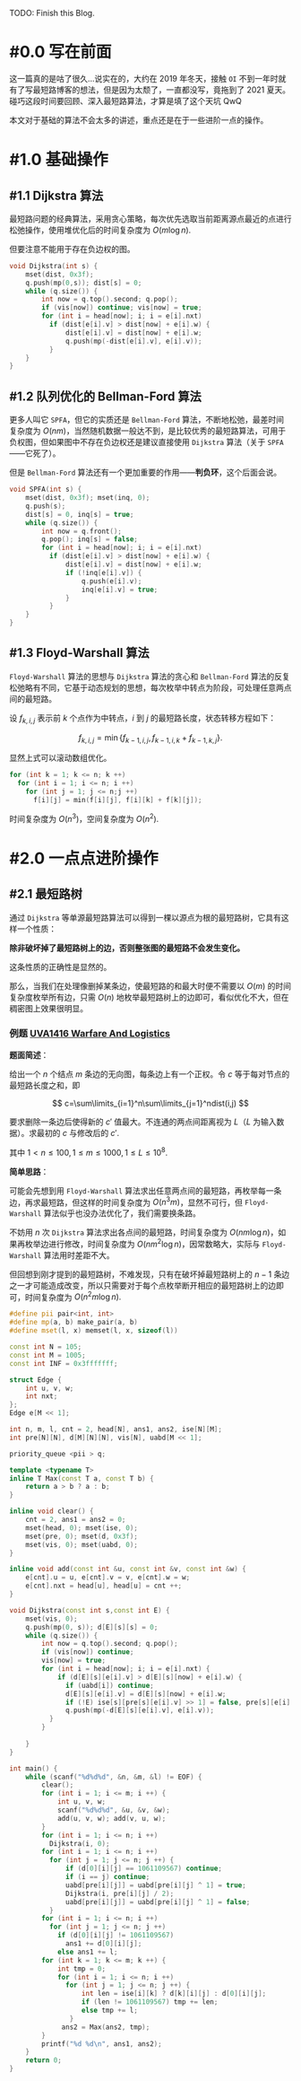 TODO: Finish this Blog.

# #0.0 写在前面

这一篇真的是咕了很久...说实在的，大约在 $\mathfrak{2019}$ 年冬天，接触 $\texttt{OI}$ 不到一年时就有了写最短路博客的想法，但是因为太颓了，一直都没写，竟拖到了 $\mathfrak{2021}$ 夏天。碰巧这段时间要回顾、深入最短路算法，才算是填了这个天坑 QwQ

本文对于基础的算法不会太多的讲述，重点还是在于一些进阶一点的操作。

# #1.0 基础操作

## #1.1 Dijkstra 算法

最短路问题的经典算法，采用贪心策略，每次优先选取当前距离源点最近的点进行松弛操作，使用堆优化后的时间复杂度为 $O(m\log n).$

但要注意不能用于存在负边权的图。

``` cpp
void Dijkstra(int s) {
    mset(dist, 0x3f);
    q.push(mp(0,s)); dist[s] = 0;
    while (q.size()) {
        int now = q.top().second; q.pop();
        if (vis[now]) continue; vis[now] = true;
        for (int i = head[now]; i; i = e[i].nxt)
          if (dist[e[i].v] > dist[now] + e[i].w) {
              dist[e[i].v] = dist[now] + e[i].w;
              q.push(mp(-dist[e[i].v], e[i].v));
          }
    }
}
```

## #1.2 队列优化的 Bellman-Ford 算法

更多人叫它 $\texttt{SPFA}$，但它的实质还是 $\texttt{Bellman-Ford}$ 算法，不断地松弛，最差时间复杂度为 $O(nm)$，当然随机数据一般达不到，是比较优秀的最短路算法，可用于负权图，但如果图中不存在负边权还是建议直接使用 $\texttt{Dijkstra}$ 算法（关于 $\texttt{SPFA}$——它死了）。

但是 $\texttt{Bellman-Ford}$ 算法还有一个更加重要的作用——**判负环**，这个后面会说。

``` cpp
void SPFA(int s) {
    mset(dist, 0x3f); mset(inq, 0);
    q.push(s);
    dist[s] = 0, inq[s] = true;
    while (q.size()) {
        int now = q.front();
        q.pop(); inq[s] = false;
        for (int i = head[now]; i; i = e[i].nxt)
          if (dist[e[i].v] > dist[now] + e[i].w) {
              dist[e[i].v] = dist[now] + e[i].w;
              if (!inq[e[i].v]) {
                  q.push(e[i].v);
                  inq[e[i].v] = true;
              }
          }
    }
}
```

## #1.3 Floyd-Warshall 算法

$\texttt{Floyd-Warshall}$ 算法的思想与 $\texttt{Dijkstra}$ 算法的贪心和 $\texttt{Bellman-Ford}$ 算法的反复松弛略有不同，它基于动态规划的思想，每次枚举中转点为阶段，可处理任意两点间的最短路。

设 $f_{k,i,j}$ 表示前 $k$ 个点作为中转点，$i$ 到 $j$ 的最短路长度，状态转移方程如下：

$$
f_{k,i,j}=\min\{f_{k-1,i,j},f_{k-1,i,k}+f_{k-1,k,j}\}.
$$

显然上式可以滚动数组优化。

``` cpp
for (int k = 1; k <= n; k ++)
  for (int i = 1; i <= n; i ++)
    for (int j = 1; j <= n;j ++)
      f[i][j] = min(f[i][j], f[i][k] + f[k][j]);
```

时间复杂度为 $O(n^3)$，空间复杂度为 $O(n^2).$

# #2.0 一点点进阶操作

## #2.1 最短路树

通过 $\texttt{Dijkstra}$ 等单源最短路算法可以得到一棵以源点为根的最短路树，它具有这样一个性质：

**除非破坏掉了最短路树上的边，否则整张图的最短路不会发生变化。**

这条性质的正确性是显然的。

那么，当我们在处理像删掉某条边，使最短路的和最大时便不需要以 $O(m)$ 的时间复杂度枚举所有边，只需 $O(n)$ 地枚举最短路树上的边即可，看似优化不大，但在稠密图上效果很明显。

### 例题 [UVA1416 Warfare And Logistics](https://www.luogu.com.cn/problem/UVA1416)

**题面简述**：

给出一个 $n$ 个结点 $m$ 条边的无向图，每条边上有一个正权。令 $c$ 等于每对节点的最短路长度之和，即

$$
c=\sum\limits_{i=1}^n\sum\limits_{j=1}^ndist(i,j)
$$

要求删除一条边后使得新的 $c'$ 值最大。不连通的两点间距离视为 $L$（$L$ 为输入数据）。求最初的 $c$ 与修改后的 $c'.$

其中 $1<n\leq100,1\leq m\leq 1000,1\leq L\leq10^8.$

**简单思路**：

可能会先想到用 $\texttt{Floyd-Warshall}$ 算法求出任意两点间的最短路，再枚举每一条边，再求最短路，但这样的时间复杂度为 $O(n^3m)$，显然不可行，但 $\texttt{Floyd-Warshall}$ 算法似乎也没办法优化了，我们需要换条路。

不妨用 $n$ 次 $\texttt{Dijkstra}$ 算法求出各点间的最短路，时间复杂度为 $O(nm\log n)$，如果再枚举边进行修改，时间复杂度为 $O(nm^2\log n)$，因常数略大，实际与 $\texttt{Floyd-Warshall}$ 算法用时差距不大。

但回想到刚才提到的最短路树，不难发现，只有在破坏掉最短路树上的 $n-1$ 条边之一才可能造成改变，所以只需要对于每个点枚举断开相应的最短路树上的边即可，时间复杂度为 $O(n^2m\log n).$

``` cpp
#define pii pair<int, int>
#define mp(a, b) make_pair(a, b)
#define mset(l, x) memset(l, x, sizeof(l))

const int N = 105;
const int M = 1005;
const int INF = 0x3fffffff;

struct Edge {
    int u, v, w;
    int nxt;
};
Edge e[M << 1];

int n, m, l, cnt = 2, head[N], ans1, ans2, ise[N][M];
int pre[N][N], d[M][N][N], vis[N], uabd[M << 1];

priority_queue <pii > q;

template <typename T>
inline T Max(const T a, const T b) {
    return a > b ? a : b;
}

inline void clear() {
    cnt = 2, ans1 = ans2 = 0;
    mset(head, 0); mset(ise, 0);
    mset(pre, 0); mset(d, 0x3f);
    mset(vis, 0); mset(uabd, 0);
}

inline void add(const int &u, const int &v, const int &w) {
    e[cnt].u = u, e[cnt].v = v, e[cnt].w = w;
    e[cnt].nxt = head[u], head[u] = cnt ++;
}

void Dijkstra(const int s,const int E) {
    mset(vis, 0);
    q.push(mp(0, s)); d[E][s][s] = 0;
    while (q.size()) {
        int now = q.top().second; q.pop();
        if (vis[now]) continue;
        vis[now] = true;
        for (int i = head[now]; i; i = e[i].nxt) {
            if (d[E][s][e[i].v] > d[E][s][now] + e[i].w) {
              if (uabd[i]) continue;
              d[E][s][e[i].v] = d[E][s][now] + e[i].w;
              if (!E) ise[s][pre[s][e[i].v] >> 1] = false, pre[s][e[i].v] = i, ise[s][i >> 1] = true;
              q.push(mp(-d[E][s][e[i].v], e[i].v));
          }
        }
          
    }
}

int main() {
    while (scanf("%d%d%d", &n, &m, &l) != EOF) {
        clear();
        for (int i = 1; i <= m; i ++) {
            int u, v, w;
            scanf("%d%d%d", &u, &v, &w);
            add(u, v, w); add(v, u, w);
        }
        for (int i = 1; i <= n; i ++)
          Dijkstra(i, 0);
        for (int i = 1; i <= n; i ++)
          for (int j = 1; j <= n; j ++) {
              if (d[0][i][j] == 1061109567) continue;
              if (i == j) continue;
              uabd[pre[i][j]] = uabd[pre[i][j] ^ 1] = true;
              Dijkstra(i, pre[i][j] / 2);
              uabd[pre[i][j]] = uabd[pre[i][j] ^ 1] = false;
          }
        for (int i = 1; i <= n; i ++)
          for (int j = 1; j <= n; j ++)
            if (d[0][i][j] != 1061109567)
              ans1 += d[0][i][j];
            else ans1 += l;
        for (int k = 1; k <= m; k ++) {
            int tmp = 0;
            for (int i = 1; i <= n; i ++)
              for (int j = 1; j <= n; j ++) {
                  int len = ise[i][k] ? d[k][i][j] : d[0][i][j];
                  if (len != 1061109567) tmp += len;
                  else tmp += l;
               }
             ans2 = Max(ans2, tmp);
        }
        printf("%d %d\n", ans1, ans2);
    }
    return 0;
}
```